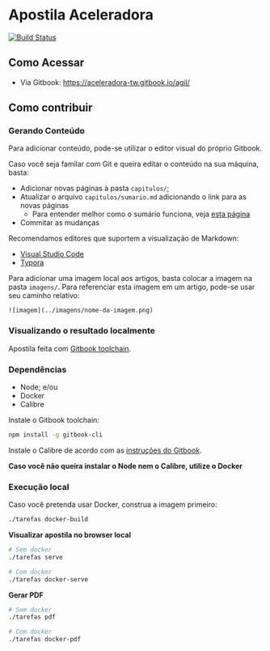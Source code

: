 # Apostila Aceleradora

[![Build Status](https://travis-ci.org/aceleradora-TW/apostila.svg?branch=master)](https://travis-ci.org/aceleradora-TW/apostila)

## Como Acessar

  - Via Gitbook: https://aceleradora-tw.gitbook.io/agil/

## Como contribuir

### Gerando Conteúdo

Para adicionar conteúdo, pode-se utilizar o editor visual do próprio Gitbook.

Caso você seja familar com Git e queira editar o conteúdo na sua máquina, basta:

  - Adicionar novas páginas à pasta `capitulos/`;
  - Atualizar o arquivo `capitulos/sumario.md` adicionando o link para as novas páginas
    - Para entender melhor como o sumário funciona, veja [esta página](https://toolchain.gitbook.com/pages.html)
  - Commitar as mudanças

Recomendamos editores que suportem a visualização de Markdown:

  - [Visual Studio Code](https://code.visualstudio.com/)
  - [Typora](https://typora.io/)

Para adicionar uma imagem local aos artigos, basta colocar a imagem na pasta `imagens/`. Para referenciar esta imagem em um artigo, pode-se
usar seu caminho relativo:

```
![imagem](../imagens/nome-da-imagem.png)
```

### Visualizando o resultado localmente

Apostila feita com [Gitbook toolchain](https://toolchain.gitbook.com/setup.html).

### Dependências

  - Node; e/ou
  - Docker
  - Calibre

Instale o Gitbook toolchain:

```bash
npm install -g gitbook-cli
```

Instale o Calibre de acordo com as [instruções do Gitbook](https://toolchain.gitbook.com/ebook.html).

__Caso você não queira instalar o Node nem o Calibre, utilize o Docker__

### Execução local

Caso você pretenda usar Docker, construa a imagem primeiro:

```bash
./tarefas docker-build
```

__Visualizar apostila no browser local__

```bash
# Sem docker
./tarefas serve

# Com docker
./tarefas docker-serve
```

__Gerar PDF__

```bash
# Sem docker
./tarefas pdf

# Com docker
./tarefas docker-pdf
```
